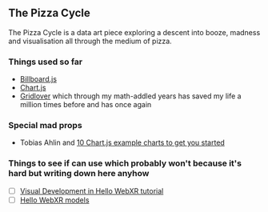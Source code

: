 ## The Pizza Cycle

The Pizza Cycle is a data art piece exploring a descent into booze, madness and visualisation all through the medium of pizza.

### Things used so far

- [Billboard.js](https://naver.github.io/billboard.js/)
- [Chart.js](https://www.chartjs.org)
- [Gridlover](gridlover.net) which through my math-addled years has saved my life a million times before and has once again

### Special mad props

- Tobias Ahlin and [10 Chart.js example charts to get you started](https://tobiasahlin.com/blog/chartjs-charts-to-get-you-started/#9-mixed-chart)

### Things to see if can use which probably won't because it's hard but writing down here anyhow

- [ ] [Visual Development in Hello WebXR tutorial](https://blog.mozvr.com/visualdev-hello-webxr/)
- [ ] [Hello WebXR models](https://github.com/MozillaReality/hello-webxr/tree/master/assets/blender)
